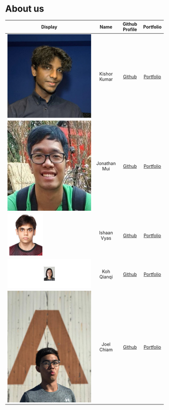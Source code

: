 # About us

Display | Name | Github Profile | Portfolio 
--------|:----:|:--------------:|:---------:
![](images/KishorPic.jpg) | Kishor Kumar | [Github](https://github.com/KishorKumar11) | [Portfolio](team/kishorkumar11.md)
![](images/JonPic.jpg) | Jonathan Mui | [Github](https://github.com/jonathanmui4) | [Portfolio](team/jonathanmui4.md)
![](images/IshaanPic.png) | Ishaan Vyas | [Github](https://github.com/IshaaanVyas) | [Portfolio](team/ishaaanvyas.md)
![](images/qqkohPic.png) | Koh Qianqi | [Github](https://github.com/qqkoh) | [Portfolio](team/qqkoh.md)
![](images/JoelPic.jpg) | Joel Chiam | [Github](https://github.com/JMattChiam) | [Portfolio](team/jmattchiam.md)
